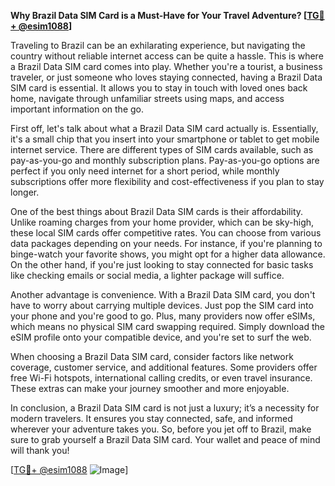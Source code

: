 **Why Brazil Data SIM Card is a Must-Have for Your Travel Adventure? [[TG💪+ @esim1088](https://t.me/s/esim1088)]**

Traveling to Brazil can be an exhilarating experience, but navigating the country without reliable internet access can be quite a hassle. This is where a Brazil Data SIM card comes into play. Whether you're a tourist, a business traveler, or just someone who loves staying connected, having a Brazil Data SIM card is essential. It allows you to stay in touch with loved ones back home, navigate through unfamiliar streets using maps, and access important information on the go.

First off, let's talk about what a Brazil Data SIM card actually is. Essentially, it's a small chip that you insert into your smartphone or tablet to get mobile internet service. There are different types of SIM cards available, such as pay-as-you-go and monthly subscription plans. Pay-as-you-go options are perfect if you only need internet for a short period, while monthly subscriptions offer more flexibility and cost-effectiveness if you plan to stay longer.

One of the best things about Brazil Data SIM cards is their affordability. Unlike roaming charges from your home provider, which can be sky-high, these local SIM cards offer competitive rates. You can choose from various data packages depending on your needs. For instance, if you're planning to binge-watch your favorite shows, you might opt for a higher data allowance. On the other hand, if you're just looking to stay connected for basic tasks like checking emails or social media, a lighter package will suffice.

Another advantage is convenience. With a Brazil Data SIM card, you don't have to worry about carrying multiple devices. Just pop the SIM card into your phone and you're good to go. Plus, many providers now offer eSIMs, which means no physical SIM card swapping required. Simply download the eSIM profile onto your compatible device, and you're set to surf the web.

When choosing a Brazil Data SIM card, consider factors like network coverage, customer service, and additional features. Some providers offer free Wi-Fi hotspots, international calling credits, or even travel insurance. These extras can make your journey smoother and more enjoyable.

In conclusion, a Brazil Data SIM card is not just a luxury; it’s a necessity for modern travelers. It ensures you stay connected, safe, and informed wherever your adventure takes you. So, before you jet off to Brazil, make sure to grab yourself a Brazil Data SIM card. Your wallet and peace of mind will thank you!

[[TG💪+ @esim1088](https://t.me/s/esim1088) ![Image](https://i.postimg.cc/Y0z9fWf4/image.png)]
